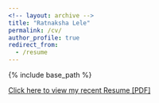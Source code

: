 ```yaml
---
<!-- layout: archive -->
title: "Ratnaksha Lele"
permalink: /cv/
author_profile: true
redirect_from:
  - /resume
---
```

{% include base_path %}

[Click here to view my recent Resume [PDF]](http://ratnaksha.github.io/files/rlele_cv.pdf)

<!-- <embed src="http://ratnaksha.github.io/files/rlele_cv.pdf" width="650" height="1800" type='application/pdf'> -->
